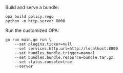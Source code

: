 Build and serve a bundle:

```
opa build policy.rego
python -m http.server 8000
```

Run the customized OPA:

```
go run main.go run \
    --set plugins.ticker=null
    --set services.http.url=http://localhost:8000
    --set bundles.bundle.trigger=manual
    --set bundles.bundle.resource=bundle.tar.gz
    --set status.console=true
    --server
```
